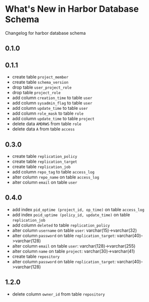 # What's New in Harbor Database Schema
Changelog for harbor database schema

## 0.1.0

## 0.1.1

  - create table `project_member`
  - create table `schema_version`
  - drop table `user_project_role`
  - drop table `project_role`
  - add column `creation_time` to table `user`
  - add column `sysadmin_flag` to table `user`
  - add column `update_time` to table `user`
  - add column `role_mask` to table `role`
  - add column `update_time` to table `project`
  - delete data `AMDRWS` from table `role`
  - delete data `A` from table `access`
  
## 0.3.0

  - create table `replication_policy`
  - create table `replication_target`
  - create table `replication_job`
  - add column `repo_tag` to table `access_log`
  - alter column `repo_name` on table `access_log`
  - alter column `email` on table `user` 

## 0.4.0

  - add index `pid_optime (project_id, op_time)` on table `access_log`
  - add index `poid_uptime (policy_id, update_time)` on table `replication_job`
  - add column `deleted` to table `replication_policy`
  - alter column `username` on table `user`: varchar(15)->varchar(32)
  - alter column `password` on table `replication_target`: varchar(40)->varchar(128)
  - alter column `email` on table `user`: varchar(128)->varchar(255)
  - alter column `name` on table `project`: varchar(30)->varchar(41)
  - create table `repository`
  - alter column `password` on table `replication_target`: varchar(40)->varchar(128)

## 1.2.0

  - delete column `owner_id` from table `repository`
